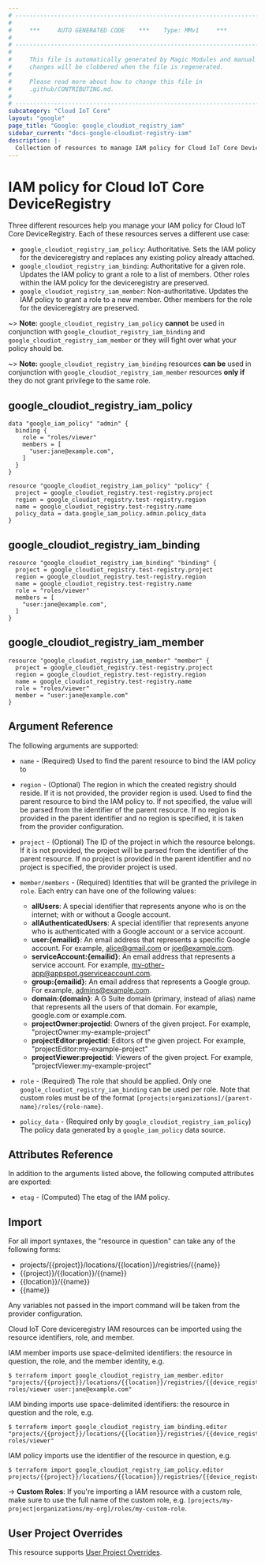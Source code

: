 ```yaml
---
# ----------------------------------------------------------------------------
#
#     ***     AUTO GENERATED CODE    ***    Type: MMv1     ***
#
# ----------------------------------------------------------------------------
#
#     This file is automatically generated by Magic Modules and manual
#     changes will be clobbered when the file is regenerated.
#
#     Please read more about how to change this file in
#     .github/CONTRIBUTING.md.
#
# ----------------------------------------------------------------------------
subcategory: "Cloud IoT Core"
layout: "google"
page_title: "Google: google_cloudiot_registry_iam"
sidebar_current: "docs-google-cloudiot-registry-iam"
description: |-
  Collection of resources to manage IAM policy for Cloud IoT Core DeviceRegistry
---
```


# IAM policy for Cloud IoT Core DeviceRegistry
Three different resources help you manage your IAM policy for Cloud IoT Core DeviceRegistry. Each of these resources serves a different use case:

* `google_cloudiot_registry_iam_policy`: Authoritative. Sets the IAM policy for the deviceregistry and replaces any existing policy already attached.
* `google_cloudiot_registry_iam_binding`: Authoritative for a given role. Updates the IAM policy to grant a role to a list of members. Other roles within the IAM policy for the deviceregistry are preserved.
* `google_cloudiot_registry_iam_member`: Non-authoritative. Updates the IAM policy to grant a role to a new member. Other members for the role for the deviceregistry are preserved.

~> **Note:** `google_cloudiot_registry_iam_policy` **cannot** be used in conjunction with `google_cloudiot_registry_iam_binding` and `google_cloudiot_registry_iam_member` or they will fight over what your policy should be.

~> **Note:** `google_cloudiot_registry_iam_binding` resources **can be** used in conjunction with `google_cloudiot_registry_iam_member` resources **only if** they do not grant privilege to the same role.




## google\_cloudiot\_registry\_iam\_policy

```hcl
data "google_iam_policy" "admin" {
  binding {
    role = "roles/viewer"
    members = [
      "user:jane@example.com",
    ]
  }
}

resource "google_cloudiot_registry_iam_policy" "policy" {
  project = google_cloudiot_registry.test-registry.project
  region = google_cloudiot_registry.test-registry.region
  name = google_cloudiot_registry.test-registry.name
  policy_data = data.google_iam_policy.admin.policy_data
}
```

## google\_cloudiot\_registry\_iam\_binding

```hcl
resource "google_cloudiot_registry_iam_binding" "binding" {
  project = google_cloudiot_registry.test-registry.project
  region = google_cloudiot_registry.test-registry.region
  name = google_cloudiot_registry.test-registry.name
  role = "roles/viewer"
  members = [
    "user:jane@example.com",
  ]
}
```

## google\_cloudiot\_registry\_iam\_member

```hcl
resource "google_cloudiot_registry_iam_member" "member" {
  project = google_cloudiot_registry.test-registry.project
  region = google_cloudiot_registry.test-registry.region
  name = google_cloudiot_registry.test-registry.name
  role = "roles/viewer"
  member = "user:jane@example.com"
}
```

## Argument Reference

The following arguments are supported:

* `name` - (Required) Used to find the parent resource to bind the IAM policy to
* `region` - (Optional) The region in which the created registry should reside.
If it is not provided, the provider region is used.
 Used to find the parent resource to bind the IAM policy to. If not specified,
  the value will be parsed from the identifier of the parent resource. If no region is provided in the parent identifier and no
  region is specified, it is taken from the provider configuration.

* `project` - (Optional) The ID of the project in which the resource belongs.
    If it is not provided, the project will be parsed from the identifier of the parent resource. If no project is provided in the parent identifier and no project is specified, the provider project is used.

* `member/members` - (Required) Identities that will be granted the privilege in `role`.
  Each entry can have one of the following values:
  * **allUsers**: A special identifier that represents anyone who is on the internet; with or without a Google account.
  * **allAuthenticatedUsers**: A special identifier that represents anyone who is authenticated with a Google account or a service account.
  * **user:{emailid}**: An email address that represents a specific Google account. For example, alice@gmail.com or joe@example.com.
  * **serviceAccount:{emailid}**: An email address that represents a service account. For example, my-other-app@appspot.gserviceaccount.com.
  * **group:{emailid}**: An email address that represents a Google group. For example, admins@example.com.
  * **domain:{domain}**: A G Suite domain (primary, instead of alias) name that represents all the users of that domain. For example, google.com or example.com.
  * **projectOwner:projectid**: Owners of the given project. For example, "projectOwner:my-example-project"
  * **projectEditor:projectid**: Editors of the given project. For example, "projectEditor:my-example-project"
  * **projectViewer:projectid**: Viewers of the given project. For example, "projectViewer:my-example-project"

* `role` - (Required) The role that should be applied. Only one
    `google_cloudiot_registry_iam_binding` can be used per role. Note that custom roles must be of the format
    `[projects|organizations]/{parent-name}/roles/{role-name}`.

* `policy_data` - (Required only by `google_cloudiot_registry_iam_policy`) The policy data generated by
  a `google_iam_policy` data source.

## Attributes Reference

In addition to the arguments listed above, the following computed attributes are
exported:

* `etag` - (Computed) The etag of the IAM policy.

## Import

For all import syntaxes, the "resource in question" can take any of the following forms:

* projects/{{project}}/locations/{{location}}/registries/{{name}}
* {{project}}/{{location}}/{{name}}
* {{location}}/{{name}}
* {{name}}

Any variables not passed in the import command will be taken from the provider configuration.

Cloud IoT Core deviceregistry IAM resources can be imported using the resource identifiers, role, and member.

IAM member imports use space-delimited identifiers: the resource in question, the role, and the member identity, e.g.
```
$ terraform import google_cloudiot_registry_iam_member.editor "projects/{{project}}/locations/{{location}}/registries/{{device_registry}} roles/viewer user:jane@example.com"
```

IAM binding imports use space-delimited identifiers: the resource in question and the role, e.g.
```
$ terraform import google_cloudiot_registry_iam_binding.editor "projects/{{project}}/locations/{{location}}/registries/{{device_registry}} roles/viewer"
```

IAM policy imports use the identifier of the resource in question, e.g.
```
$ terraform import google_cloudiot_registry_iam_policy.editor projects/{{project}}/locations/{{location}}/registries/{{device_registry}}
```

-> **Custom Roles**: If you're importing a IAM resource with a custom role, make sure to use the
 full name of the custom role, e.g. `[projects/my-project|organizations/my-org]/roles/my-custom-role`.

## User Project Overrides

This resource supports [User Project Overrides](https://www.terraform.io/docs/providers/google/guides/provider_reference.html#user_project_override).
